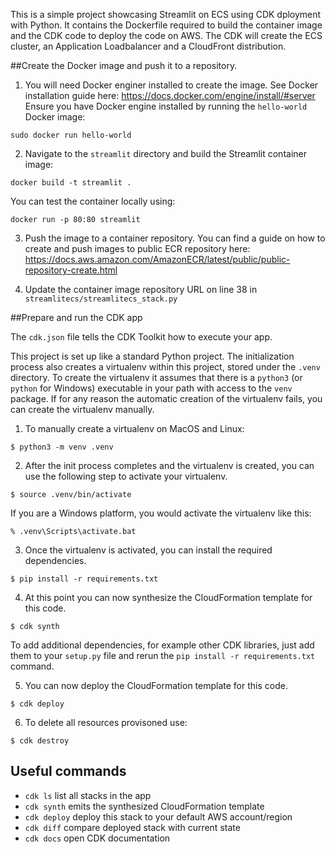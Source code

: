 
This is a simple project showcasing Streamlit on ECS using CDK dployment with Python.
It contains the Dockerfile required to build the container image and the CDK code to deploy the code on AWS. 
The CDK will create the ECS cluster, an Application Loadbalancer and a CloudFront distribution.

##Create the Docker image and push it to a repository.

1. You will need Docker enginer installed to create the image. See Docker installation guide here: https://docs.docker.com/engine/install/#server
Ensure you have Docker engine installed by running the `hello-world` Docker image:

```
sudo docker run hello-world
```

2. Navigate to the `streamlit` directory and build the Streamlit container image:

```
docker build -t streamlit .
```

You can test the container locally using:

```
docker run -p 80:80 streamlit
```

3. Push the image to a container repository. You can find a guide on how to create and push images to public ECR repository here:
https://docs.aws.amazon.com/AmazonECR/latest/public/public-repository-create.html

4. Update the container image repository URL on line 38 in `streamlitecs/streamlitecs_stack.py` 

##Prepare and run the CDK app

The `cdk.json` file tells the CDK Toolkit how to execute your app.

This project is set up like a standard Python project.  The initialization
process also creates a virtualenv within this project, stored under the `.venv`
directory.  To create the virtualenv it assumes that there is a `python3`
(or `python` for Windows) executable in your path with access to the `venv`
package. If for any reason the automatic creation of the virtualenv fails,
you can create the virtualenv manually.

1. To manually create a virtualenv on MacOS and Linux:

```
$ python3 -m venv .venv
```

2. After the init process completes and the virtualenv is created, you can use the following
step to activate your virtualenv.

```
$ source .venv/bin/activate
```

If you are a Windows platform, you would activate the virtualenv like this:

```
% .venv\Scripts\activate.bat
```

3. Once the virtualenv is activated, you can install the required dependencies.

```
$ pip install -r requirements.txt
```

4. At this point you can now synthesize the CloudFormation template for this code.

```
$ cdk synth
```

To add additional dependencies, for example other CDK libraries, just add
them to your `setup.py` file and rerun the `pip install -r requirements.txt`
command.

5. You can now deploy the CloudFormation template for this code.

```
$ cdk deploy
```
6. To delete all resources provisoned use:

```
$ cdk destroy
```


## Useful commands

 * `cdk ls`          list all stacks in the app
 * `cdk synth`       emits the synthesized CloudFormation template
 * `cdk deploy`      deploy this stack to your default AWS account/region
 * `cdk diff`        compare deployed stack with current state
 * `cdk docs`        open CDK documentation

